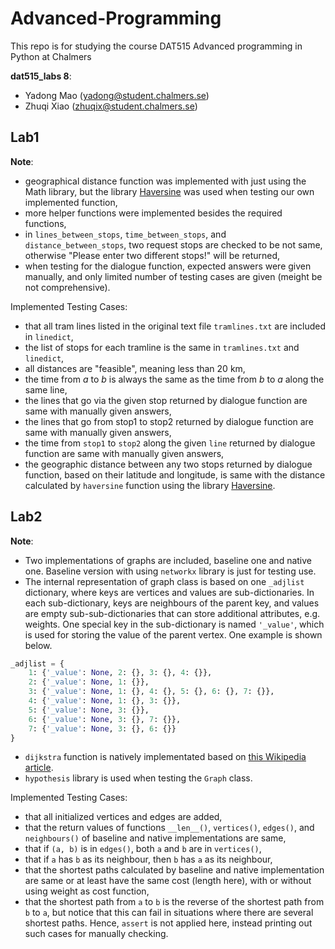 # Advanced-Programming
This repo is for studying the course DAT515 Advanced programming in Python at Chalmers

**dat515_labs 8**:
+ Yadong Mao (yadong@student.chalmers.se)
+ Zhuqi Xiao (zhuqix@student.chalmers.se)


## Lab1
**Note**: 
- geographical distance function was implemented with just using the Math library, but the library [Haversine](https://pypi.org/project/haversine/) was used when testing our own implemented function, 
- more helper functions were implemented besides the required functions,
- in `lines_between_stops`, `time_between_stops`, and `distance_between_stops`, two request stops are checked to be not same, otherwise "Please enter two different stops!" will be returned,
- when testing for the dialogue function, expected answers were given manually, and only limited number of testing cases are given (meight be not comprehensive).

Implemented Testing Cases:
- that all tram lines listed in the original text file ``tramlines.txt`` are included in ``linedict``,
- the list of stops for each tramline is the same in ``tramlines.txt`` and ``linedict``,
- all distances are "feasible", meaning less than 20 km,
- the time from *a* to *b* is always the same as the time from *b* to *a* along the same line,
- the lines that go via the given stop returned by dialogue function are same with manually given answers,
- the lines that go from stop1 to stop2 returned by dialogue function are same with manually given answers,
- the time from `stop1` to `stop2` along the given `line` returned by dialogue function are same with manually given answers,
- the geographic distance between any two stops returned by dialogue function, based on their latitude and longitude, is same with the distance calculated by `haversine` function using the library [Haversine](https://pypi.org/project/haversine/).

## Lab2
**Note**:
- Two implementations of graphs are included, baseline one and native one. Baseline version with using `networkx` library is just for testing use. 
- The internal representation of graph class is based on one `_adjlist` dictionary, where keys are vertices and values are sub-dictionaries. In each sub-dictionary, keys are neighbours of the parent key, and values are empty sub-sub-dictionaries that can store additional attributes, e.g. weights. One special key in the sub-dictionary is named `'_value'`, which is used for storing the value of the parent vertex. One example is shown below. 
```python
_adjlist = {
    1: {'_value': None, 2: {}, 3: {}, 4: {}},
    2: {'_value': None, 1: {}},
    3: {'_value': None, 1: {}, 4: {}, 5: {}, 6: {}, 7: {}},
    4: {'_value': None, 1: {}, 3: {}},
    5: {'_value': None, 3: {}},
    6: {'_value': None, 3: {}, 7: {}},
    7: {'_value': None, 3: {}, 6: {}}
}
```
- `dijkstra` function is natively implementated based on [this Wikipedia article](https://en.wikipedia.org/wiki/Dijkstra%27s_algorithm). 
- `hypothesis` library is used when testing the `Graph` class.

Implemented Testing Cases:
- that all initialized vertices and edges are added,
- that the return values of functions `__len__()`, `vertices()`, `edges()`, and `neighbours()` of baseline and native implementations are same,
- that if `(a, b)` is in `edges()`, both `a` and `b` are in `vertices()`,
- that if `a` has `b` as its neighbour, then `b` has `a` as its neighbour,
- that the shortest paths calculated by baseline and native implementation are same or at least have the same cost (length here), with or without using weight as cost function,
- that the shortest path from `a` to `b` is the reverse of the shortest path from `b` to `a`, but notice that this can fail in situations where there are several shortest paths. Hence, `assert` is not applied here, instead printing out such cases for manually checking. 